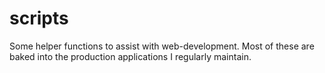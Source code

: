 # scripts
Some helper functions to assist with web-development. Most of these are baked into the production applications I regularly maintain.
